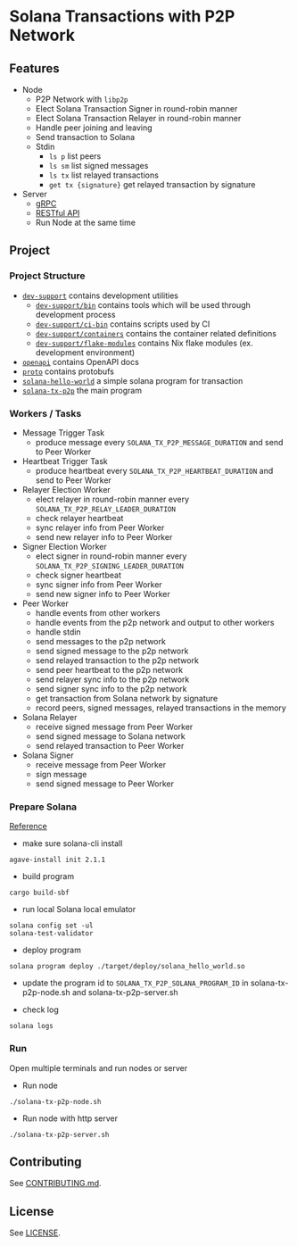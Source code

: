 # Solana Transactions with P2P Network

## Features

- Node
  - P2P Network with `libp2p`
  - Elect Solana Transaction Signer in round-robin manner
  - Elect Solana Transaction Relayer in round-robin manner
  - Handle peer joining and leaving
  - Send transaction to Solana
  - Stdin
    - `ls p` list peers
    - `ls sm` list signed messages
    - `ls tx` list relayed transactions
    - `get tx {signature}` get relayed transaction by signature
- Server
  - [gRPC](proto/p2p)
  - [RESTful API](docs/openapi)
  - Run Node at the same time

## Project

### Project Structure

- [`dev-support`](dev-support) contains development utilities
  - [`dev-support/bin`](dev-support/bin) contains tools which will be used through development process
  - [`dev-support/ci-bin`](dev-support/ci-bin) contains scripts used by CI
  - [`dev-support/containers`](dev-support/containers) contains the container related definitions
  - [`dev-support/flake-modules`](dev-support/flake-modules) contains Nix flake modules (ex. development environment)
- [`openapi`](docs/openapi) contains OpenAPI docs
- [`proto`](proto) contains protobufs
- [`solana-hello-world`](solana-hello-world) a simple solana program for transaction
- [`solana-tx-p2p`](solana-tx-p2p) the main program

### Workers / Tasks

- Message Trigger Task
  - produce message every `SOLANA_TX_P2P_MESSAGE_DURATION` and send to Peer Worker
- Heartbeat Trigger Task
  - produce heartbeat every `SOLANA_TX_P2P_HEARTBEAT_DURATION` and send to Peer Worker
- Relayer Election Worker
  - elect relayer in round-robin manner every `SOLANA_TX_P2P_RELAY_LEADER_DURATION`
  - check relayer heartbeat
  - sync relayer info from Peer Worker
  - send new relayer info to Peer Worker
- Signer Election Worker
  - elect signer in round-robin manner every `SOLANA_TX_P2P_SIGNING_LEADER_DURATION`
  - check signer heartbeat
  - sync signer info from Peer Worker
  - send new signer info to Peer Worker
- Peer Worker
  - handle events from other workers
  - handle events from the p2p network and output to other workers
  - handle stdin
  - send messages to the p2p network
  - send signed message to the p2p network
  - send relayed transaction to the p2p network
  - send peer heartbeat to the p2p network
  - send relayer sync info to the p2p network
  - send signer sync info to the p2p network
  - get transaction from Solana network by signature
  - record peers, signed messages, relayed transactions in the memory
- Solana Relayer
  - receive signed message from Peer Worker
  - send signed message to Solana network
  - send relayed transaction to Peer Worker
- Solana Signer
  - receive message from Peer Worker
  - sign message
  - send signed message to Peer Worker

### Prepare Solana

[Reference](https://solana.com/docs/programs/rust)

- make sure solana-cli install

```
agave-install init 2.1.1
```

- build program

```
cargo build-sbf
```

- run local Solana local emulator

```
solana config set -ul
solana-test-validator
```

- deploy program

```
solana program deploy ./target/deploy/solana_hello_world.so
```

- update the program id to `SOLANA_TX_P2P_SOLANA_PROGRAM_ID` in solana-tx-p2p-node.sh and solana-tx-p2p-server.sh

- check log

```
solana logs
```

### Run

Open multiple terminals and run nodes or server

- Run node

```
./solana-tx-p2p-node.sh
```

- Run node with http server

```
./solana-tx-p2p-server.sh
```

## Contributing

See [CONTRIBUTING.md](dev-support/CONTRIBUTING.md).

## License

See [LICENSE](LICENSE).
